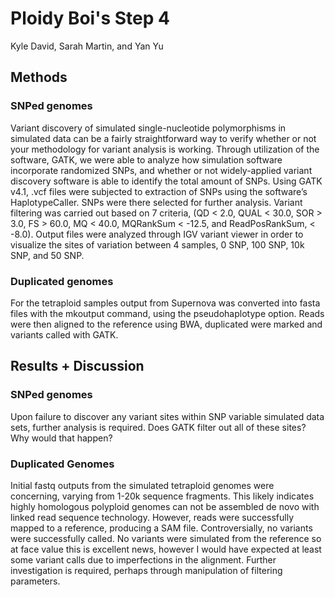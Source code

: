 # Ploidy Boi's Step 4

Kyle David, Sarah Martin, and Yan Yu

## Methods
### SNPed genomes
Variant discovery of simulated single-nucleotide polymorphisms in simulated data can be a fairly straightforward way to verify whether or not your methodology for variant analysis is working. Through utilization of the software, GATK, we were able to analyze how simulation software incorporate randomized SNPs, and whether or not widely-applied variant discovery software is able to identify the total amount of SNPs. Using GATK v4.1, .vcf files were subjected to extraction of SNPs using the software’s HaplotypeCaller. SNPs were there selected for further analysis. Variant filtering was carried out based on 7 criteria, (QD < 2.0, QUAL < 30.0, SOR > 3.0, FS > 60.0, MQ < 40.0, MQRankSum < -12.5, and ReadPosRankSum, < -8.0). Output files were analyzed through IGV variant viewer in order to visualize the sites of variation between 4 samples, 0 SNP, 100 SNP, 10k SNP, and 50 SNP. 
### Duplicated genomes
For the tetraploid samples output from Supernova was converted into fasta files with the mkoutput command, using the pseudohaplotype option. Reads were then aligned to the reference using BWA, duplicated were marked and variants called with GATK.

## Results + Discussion
### SNPed genomes
Upon failure to discover any variant sites within SNP variable simulated data sets, further analysis is required. Does GATK filter out all of these sites? Why would that happen?
### Duplicated Genomes
Initial fastq outputs from the simulated tetraploid genomes were concerning, varying from 1-20k sequence fragments. This likely indicates highly homologous polyploid genomes can not be assembled de novo with linked read sequence technology. However, reads were successfully mapped to a reference, producing a SAM file. Controversially, no variants were successfully called. No variants were simulated from the reference so at face value this is excellent news, however I would have expected at least some variant calls due to imperfections in the alignment. Further investigation is required, perhaps through manipulation of filtering parameters. 	
